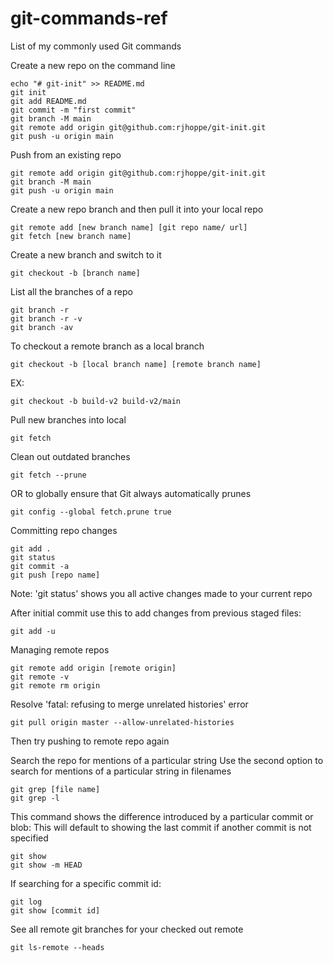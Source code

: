 # git-commands-ref
List of my commonly used Git commands

Create a new repo on the command line
```
echo "# git-init" >> README.md
git init
git add README.md
git commit -m "first commit"
git branch -M main
git remote add origin git@github.com:rjhoppe/git-init.git
git push -u origin main
```

Push from an existing repo
```
git remote add origin git@github.com:rjhoppe/git-init.git
git branch -M main
git push -u origin main
```

Create a new repo branch and then pull it into your local repo
```
git remote add [new branch name] [git repo name/ url]
git fetch [new branch name]
```

Create a new branch and switch to it
```
git checkout -b [branch name]
```

List all the branches of a repo
```
git branch -r
git branch -r -v
git branch -av
```

To checkout a remote branch as a local branch
```
git checkout -b [local branch name] [remote branch name]
```
EX:
```
git checkout -b build-v2 build-v2/main
```

Pull new branches into local
```
git fetch
```

Clean out outdated branches
```
git fetch --prune 
```
OR to globally ensure that Git always automatically prunes
```
git config --global fetch.prune true
```

Committing repo changes
```
git add .
git status
git commit -a
git push [repo name]
```
Note: 'git status' shows you all active changes made to your current repo

After initial commit use this to add changes from previous staged files:
```
git add -u
```

Managing remote repos
```
git remote add origin [remote origin]
git remote -v
git remote rm origin
```

Resolve 'fatal: refusing to merge unrelated histories' error
```
git pull origin master --allow-unrelated-histories
```
Then try pushing to remote repo again


Search the repo for mentions of a particular string
Use the second option to search for mentions of a particular string in filenames
```
git grep [file name]
git grep -l 
```

This command shows the difference introduced by a particular commit or blob:
This will default to showing the last commit if another commit is not specified
```
git show
git show -m HEAD
```

If searching for a specific commit id:
```
git log
git show [commit id]
```

See all remote git branches for your checked out remote
```
git ls-remote --heads
```

